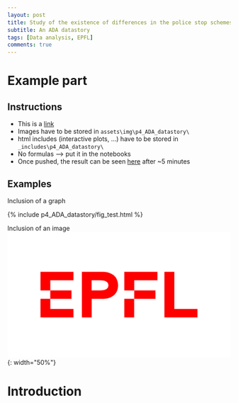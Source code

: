 ```yaml
---
layout: post
title: Study of the existence of differences in the police stop schemes among police officers in the US
subtitle: An ADA datastory
tags: [Data analysis, EPFL]
comments: true
---
```


# Example part
## Instructions
- This is a [link](https://www.youtube.com/watch?v=dQw4w9WgXcQ&list=PLahKLy8pQdCM0SiXNn3EfGIXX19QGzUG3&ab_channel=RickAstleyVEVO)
- Images have to be stored in ``assets\img\p4_ADA_datastory\``
- html includes (interactive plots, ...) have to be stored in ``_includes\p4_ADA_datastory\``
- No formulas --> put it in the notebooks
- Once pushed, the result can be seen [here](https://polymagicien.github.io/2020-12-17-p4_ADA_datastory/) after ~5 minutes

## Examples
Inclusion of a graph
<div style="width:70%">
{% include p4_ADA_datastory/fig_test.html %}
</div>

Inclusion of an image
![](/assets/post_img/p4_ADA_datastory/EPFL.png){: width="50%"}

# Introduction